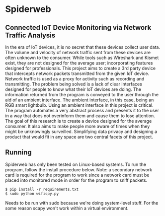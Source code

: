 # Spiderweb
## Connected IoT Device Monitoring via Network Traffic Analysis

In the era of IoT devices, it is no secret that these devices collect user data. The volume and velocity of network traffic sent from these devices are often unknown to the consumer. While tools such as Wireshark and Kismet exist, they are not designed for the average user; incorporating features designed for professionals. This project aims to create a 3rd party device that intercepts network packets transmitted from the given IoT device. Network traffic is used as a proxy for activity such as recording and transmitting. The problem being solved is a lack of clear interfaces designed for people to know what their IoT devices are doing. The information returned from the program is conveyed to the user through the aid of an ambient interface. The ambient interface, in this case, being an RGB smart lightbulb. Using an ambient interface in this project is critical. The program automates a very abstract process and presents it to the user in a way that does not overinform them and cause them to lose attention. The goal of this research is to create a device designed for the average consumer. It also aims to make people more aware of times when they might be unknowingly surveilled. Simplifying data privacy and designing a product that would fit in any space are two central facets of this project.


## Running

Spiderweb has only been tested on Linux-based systems. To run the program, follow the install procedure below. Note: a secondary network card is required for the program to work since a network card must be placed into monitored mode in order for the program to sniff packets.
```
$ pip install -r requirements.txt
$ sudo python wifispy.py
```
Needs to be run with sudo because we're doing system-level stuff. For the some reason scapy won't work within a virtual environment.
